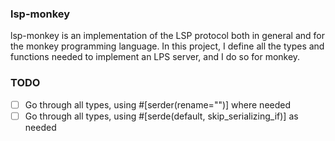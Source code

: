 ### lsp-monkey

lsp-monkey is an implementation of the LSP protocol both in general 
and for the monkey programming language.  In this project, I define 
all the types and functions needed to implement an LPS server, and 
I do so for monkey.

### TODO 

- [ ] Go through all types, using #[serder(rename="")] where needed
- [ ] Go through all types, using #[serde(default, skip_serializing_if)] as needed
